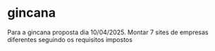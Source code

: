 # gincana
Para a gincana proposta dia 10/04/2025. Montar 7 sites de empresas diferentes seguindo os requisitos impostos
